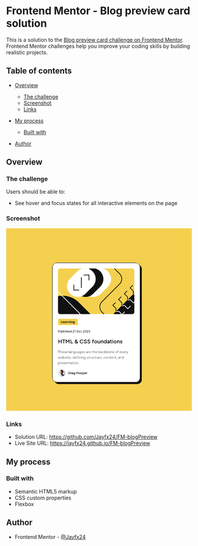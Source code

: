 # Frontend Mentor - Blog preview card solution

This is a solution to the [Blog preview card challenge on Frontend Mentor](https://www.frontendmentor.io/challenges/blog-preview-card-ckPaj01IcS). Frontend Mentor challenges help you improve your coding skills by building realistic projects. 

## Table of contents

- [Overview](#overview)
  - [The challenge](#the-challenge)
  - [Screenshot](#screenshot)
  - [Links](#links)
- [My process](#my-process)
  - [Built with](#built-with)
 
- [Author](#author)


## Overview

### The challenge

Users should be able to:

- See hover and focus states for all interactive elements on the page

### Screenshot

![](./assets/images/screenshot.png)


### Links

- Solution URL: https://github.com/Jayfx24/FM-blogPreview
- Live Site URL: https://jayfx24.github.io/FM-blogPreview

## My process

### Built with

- Semantic HTML5 markup
- CSS custom properties
- Flexbox




## Author
- Frontend Mentor - [@Jayfx24](https://www.frontendmentor.io/profile/Jayfx24)
